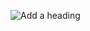 
![Add a heading](https://user-images.githubusercontent.com/66279068/165830757-c89a51fe-17b4-4aef-a102-5828f8e4b1a9.png)
